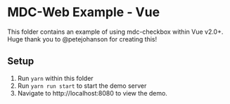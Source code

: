 # MDC-Web Example - Vue

This folder contains an example of using mdc-checkbox within Vue v2.0+. Huge thank you to
@petejohanson for creating this!

## Setup

1. Run `yarn` within this folder
2. Run `yarn run start` to start the demo server
3. Navigate to http://localhost:8080 to view the demo.
